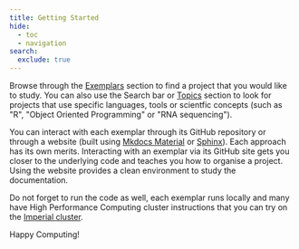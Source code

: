 ```yaml
---
title: Getting Started
hide:
  - toc
  - navigation
search:
  exclude: true
---
```


Browse through the [Exemplars](exemplars/index.md) section to find a project that you would like to study. You can also use the Search bar or [Topics](tags.md) section to look for projects that use specific languages, tools or scientfic concepts (such as "R", "Object Oriented Programming" or "RNA sequencing").


You can interact with each exemplar through its GitHub repository or through a website (built using [Mkdocs Material](https://squidfunk.github.io/mkdocs-material/) or [Sphinx](https://www.sphinx-doc.org/en/master/)). Each approach has its own merits. Interacting with an exemplar via its GitHub site gets you closer to the underlying code and teaches you how to organise a project. Using the website provides a clean environment to study the documentation.


Do not forget to run the code as well, each exemplar runs locally and many have High Performance Computing cluster instructions that you can try on the [Imperial cluster](https://www.imperial.ac.uk/admin-services/ict/self-service/research-support/rcs/).


Happy Computing!
